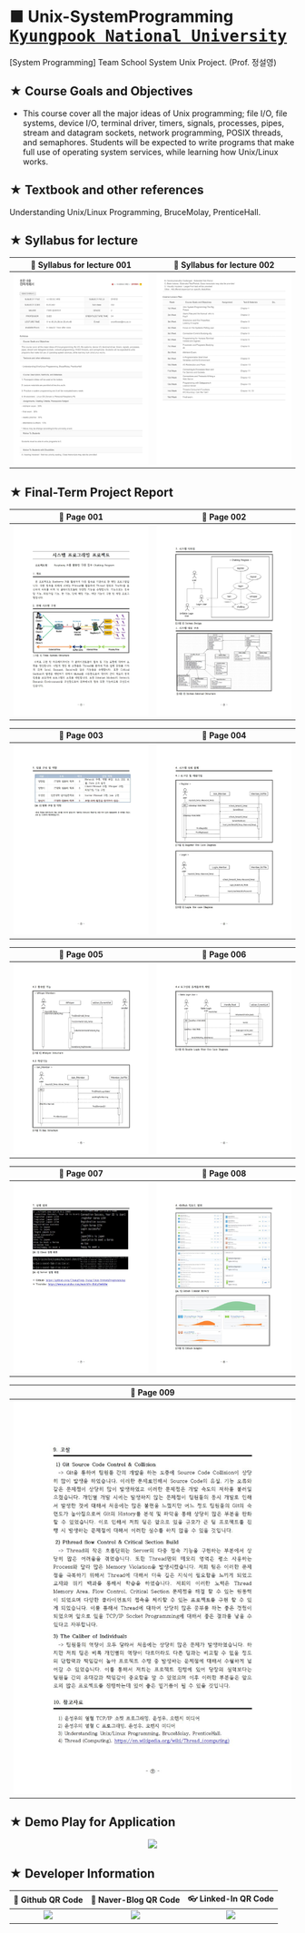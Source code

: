 # ■ Unix-SystemProgramming <kbd>[Kyungpook National University](http://www.knu.ac.kr/wbbs/)</kbd>
[System Programming] Team School System Unix Project. (Prof. 정설영)

## ★ Course Goals and Objectives

* This course cover all the major ideas of Unix programming; file I/O, file systems, device I/O, terminal driver, timers, signals, processes, pipes, stream and datagram sockets, network programming, POSIX threads, and semaphores. Students will be expected to write programs that make full use of operating system services, while learning how Unix/Linux works.

## ★ Textbook and other references

Understanding Unix/Linux Programming, BruceMolay, PrenticeHall.

## ★ Syllabus for lecture

|:page_facing_up: Syllabus for lecture 001|:page_facing_up: Syllabus for lecture 002|
|:---------------------------------------:|:---------------------------------------:|
|![Alt text](https://github.com/ChangYeop-Yang/Unix-SystemProgramming/blob/master/Course%20Info%201.jpg)|![Alt text](https://github.com/ChangYeop-Yang/Unix-SystemProgramming/blob/master/Course%20Info%202.jpg)|

## ★ Final-Term Project Report

|:memo: Page 001|:memo: Page 002|
|:-------------:|:-------------:|
|![Alt text](https://github.com/ChangYeop-Yang/Unix-SystemProgramming/blob/master/%5BSYS%5D%20Presentation/image001.jpg)|![Alt text](https://github.com/ChangYeop-Yang/Unix-SystemProgramming/blob/master/%5BSYS%5D%20Presentation/image002.jpg)|

|:memo: Page 003|:memo: Page 004|
|:-------------:|:-------------:|
|![Alt text](https://github.com/ChangYeop-Yang/Unix-SystemProgramming/blob/master/%5BSYS%5D%20Presentation/image003.jpg)|![Alt text](https://github.com/ChangYeop-Yang/Unix-SystemProgramming/blob/master/%5BSYS%5D%20Presentation/image004.jpg)|

|:memo: Page 005|:memo: Page 006|
|:-------------:|:-------------:|
|![Alt text](https://github.com/ChangYeop-Yang/Unix-SystemProgramming/blob/master/%5BSYS%5D%20Presentation/image005.jpg)|![Alt text](https://github.com/ChangYeop-Yang/Unix-SystemProgramming/blob/master/%5BSYS%5D%20Presentation/image006.jpg)|

|:memo: Page 007|:memo: Page 008|
|:-------------:|:-------------:|
|![Alt text](https://github.com/ChangYeop-Yang/Unix-SystemProgramming/blob/master/%5BSYS%5D%20Presentation/image007.jpg)|![Alt text](https://github.com/ChangYeop-Yang/Unix-SystemProgramming/blob/master/%5BSYS%5D%20Presentation/image008.jpg)|

|:memo: Page 009|
|:-------------:|
|![Alt text](https://github.com/ChangYeop-Yang/Unix-SystemProgramming/blob/master/%5BSYS%5D%20Presentation/image009.jpg)|

## ★ Demo Play for Application

<p align="center">
  <img src='http://drive.google.com/uc?export=view&id=1cnytDdubpz-or3lfvFAYJRzryTH6MTgK' /><br>
</p>

## ★ Developer Information

|:rocket: Github QR Code|:pencil: Naver-Blog QR Code|:eyeglasses: Linked-In QR Code|
|:---------------------:|:-------------------------:|:----------------------------:|
|![](https://user-images.githubusercontent.com/20036523/50044128-60406880-00c2-11e9-8d57-ea1cb8e6b2a7.jpg)|![](https://user-images.githubusercontent.com/20036523/50044131-60d8ff00-00c2-11e9-818c-cf5ad97dc76e.jpg)|![](https://user-images.githubusercontent.com/20036523/50044130-60d8ff00-00c2-11e9-991a-107bffa2bf57.jpg)|
